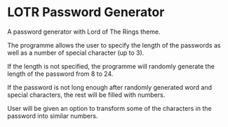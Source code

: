 # LOTR Password Generator

 A password generator with Lord of The Rings theme. 

 The programme allows the user to specify the length of the passwords as well as a number of special character (up to 3).

 If the length is not specified, the programme will randomly generate the length of the password from 8 to 24.

 If the password is not long enough after randomly generated word and special characters, the rest will be filled with numbers.

 User will be given an option to transform some of the characters in the password into similar numbers.
